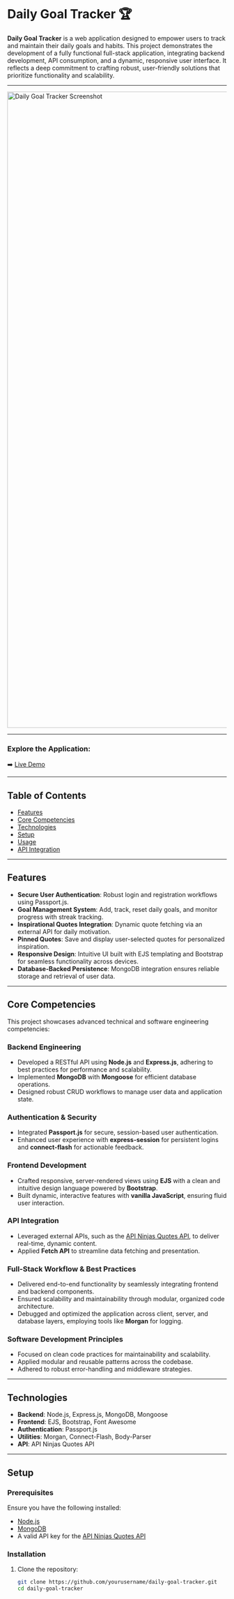 # Daily Goal Tracker 🏆

**Daily Goal Tracker** is a web application designed to empower users to track and maintain their daily goals and habits. This project demonstrates the development of a fully functional full-stack application, integrating backend development, API consumption, and a dynamic, responsive user interface. It reflects a deep commitment to crafting robust, user-friendly solutions that prioritize functionality and scalability.

---

<img width="1459" alt="Daily Goal Tracker Screenshot" src="https://github.com/user-attachments/assets/c914e764-2997-438b-b0c6-e56d9be43375">

---

### Explore the Application:

➡️ [Live Demo](https://habittracker.up.railway.app/)

---

## Table of Contents
- [Features](#features)
- [Core Competencies](#core-competencies)
- [Technologies](#technologies)
- [Setup](#setup)
- [Usage](#usage)
- [API Integration](#api-integration)

---

## Features

- **Secure User Authentication**: Robust login and registration workflows using Passport.js.
- **Goal Management System**: Add, track, reset daily goals, and monitor progress with streak tracking.
- **Inspirational Quotes Integration**: Dynamic quote fetching via an external API for daily motivation.
- **Pinned Quotes**: Save and display user-selected quotes for personalized inspiration.
- **Responsive Design**: Intuitive UI built with EJS templating and Bootstrap for seamless functionality across devices.
- **Database-Backed Persistence**: MongoDB integration ensures reliable storage and retrieval of user data.

---

## Core Competencies

This project showcases advanced technical and software engineering competencies:

### Backend Engineering
- Developed a RESTful API using **Node.js** and **Express.js**, adhering to best practices for performance and scalability.
- Implemented **MongoDB** with **Mongoose** for efficient database operations.
- Designed robust CRUD workflows to manage user data and application state.

### Authentication & Security
- Integrated **Passport.js** for secure, session-based user authentication.
- Enhanced user experience with **express-session** for persistent logins and **connect-flash** for actionable feedback.

### Frontend Development
- Crafted responsive, server-rendered views using **EJS** with a clean and intuitive design language powered by **Bootstrap**.
- Built dynamic, interactive features with **vanilla JavaScript**, ensuring fluid user interaction.

### API Integration
- Leveraged external APIs, such as the [API Ninjas Quotes API](https://api-ninjas.com/api/quotes), to deliver real-time, dynamic content.
- Applied **Fetch API** to streamline data fetching and presentation.

### Full-Stack Workflow & Best Practices
- Delivered end-to-end functionality by seamlessly integrating frontend and backend components.
- Ensured scalability and maintainability through modular, organized code architecture.
- Debugged and optimized the application across client, server, and database layers, employing tools like **Morgan** for logging.

### Software Development Principles
- Focused on clean code practices for maintainability and scalability.
- Applied modular and reusable patterns across the codebase.
- Adhered to robust error-handling and middleware strategies.

---

## Technologies

- **Backend**: Node.js, Express.js, MongoDB, Mongoose
- **Frontend**: EJS, Bootstrap, Font Awesome
- **Authentication**: Passport.js
- **Utilities**: Morgan, Connect-Flash, Body-Parser
- **API**: API Ninjas Quotes API

---

## Setup

### Prerequisites
Ensure you have the following installed:
- [Node.js](https://nodejs.org/)
- [MongoDB](https://www.mongodb.com/)
- A valid API key for the [API Ninjas Quotes API](https://api-ninjas.com/api/quotes)

### Installation
1. Clone the repository:
   ```bash
   git clone https://github.com/yourusername/daily-goal-tracker.git
   cd daily-goal-tracker
